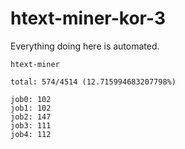 # htext-miner-kor-3

Everything doing here is automated.

```
htext-miner

total: 574/4514 (12.715994683207798%)

job0: 102
job1: 102
job2: 147
job3: 111
job4: 112
```